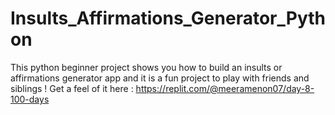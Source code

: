 # Insults_Affirmations_Generator_Python
This python beginner project shows you how to build an insults or affirmations generator app and it is a fun project to play with friends and siblings ! Get a feel of it here : https://replit.com/@meeramenon07/day-8-100-days
